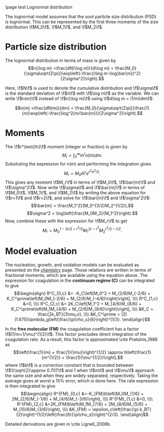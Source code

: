 \page test Lognormal distribution


The lognormal model assumes that the soot particle size distribution (PSD) is lognormal. This can be represented by the first three moments of the size distribution \f$M_0\f$, \f$M_1\f$, and \f$M_2\f$. 

# Particle size distribution

The lognormal distribution in terms of mass is given by
$$n(\log m) =\frac{dN(\log m)}{d\log m} = \frac{M_0}{\sigma\sqrt{2\pi}}\exp\left(-\frac{(\log m-\log\bar{m})^2}{2\sigma^2}\right).$$

Here, \f$N\f$ is used to denote the cumulative distribution and \f$\sigma\f$ is the standard deviation of \f$n\f$ with \f$\log m\f$ as the variable. We can write \f$n(m)\f$ instead of \f$n(\log m)\f$ using \f$d\log m = (1/m)dm\f$:

$$n(m) =\frac{dN(m)}{dm} = \frac{M_0}{\sigma\sqrt{2\pi}}\frac{1}{m}\exp\left(-\frac{\log^2(m/\bar{m})}{2\sigma^2}\right).$$

# Moments

The \f$r^\text{th}\f$ moment (integer or fraction) is given by
$$M_r = \int_0^\infty m^rn(m)dm.$$
Subsituting the expression for n(m) and performing the integration gives
$$M_r = M_0\bar{m}^re^{r^2\sigma^2/2}.$$
This gives any moment \f$M_r\f$ in terms of \f$M_0\f$, \f$\bar{m}\f$ and \f$\sigma^2\f$. Now write \f$\sigma\f$ and \f$\bar{m}\f$ in terms of \f$M_0\f$, \f$M_1\f$, and \f$M_2\f$ by writing the above equation for \f$r=1\f$ and \f$r=2\f$, and solve for \f$\bar{m}\f$ and \f$\sigma^2\f$:
$$\bar{m} = \frac{M_1^2}{M_0^{3/2}M_2^{1/2}},$$
$$\sigma^2 = \log\left(\frac{M_0M_2}{M_1^2}\right).$$
Now, combine these with the expression for \f$M_r\f$ to get
$$M_r = M_0^{1-3r/2 + r^2/2}M_1^{2r-r^2}M_2^{r^2/2 - r/2}.$$

# Model evaluation

The nucleation, growth, and oxidation models can be evaluated as presented on the [chemistry](1_chemistry.md) page. Those relations are written in terms of fractional moments, which are available using the equation above. The expression for coagulation in the **continuum regime \(C\)** can be integrated to give
$$\begin{align}
R^C_{0,c} &= -K_C\left[M_0^2 + M_{2/6}M_{-2/6} + K_C^\prime\left(M_0M_{-2/6} + M_{2/6}M_{-4/6}\right)\right], \\\\
R^C_{1,c} &=0, \\\\
R^C_{2,c} &= 2K_C\left[M_1^2 + M_{4/6}M_{8/6} + K_C^\prime\left(M_1M_{4/6} + M_{2/6}M_{8/6}\right)\right], \\\\
&K_C = \frac{2k_BT}{3\mu_v}, \\\\
&K_C^\prime = (2)(1.675)\lambda_g\left(\frac{\pi\rho_s}{6}\right)^{1/3}.
\end{align}$$

In the **free molecular (FM)** the coagulation coefficient has a factor \f$(1/m+1/\mu)^{1/2}\f$. This factor precludes direct integration of the coagulation rate. As a result, this factor is approximated \cite Pratsinis_1988 as
$$\left(\frac{1}{m} + \frac{1}{\mu}\right)^{1/2} \approx b\left(\frac{1}{m^{1/2}} + \frac{1}{\mu^{1/2}}\right),$$
where \f$b\f$ is a correction constant that is bounded between \f$1/\sqrt{2}\approx 0.707\f$ and 1 when \f$m\f$ and \f$\mu\f$ approach the same size and when they are widely separated, respectively. Taking the average gives at worst a 15\% error, which is done here. The rate expression is then integrated to give
$$\begin{align}
R^{FM}_{0,c} &=-K_{FM}b\left(M_0M_{1/6} + 2M_{2/6}M_{-1/6} + M_{4/6}M_{-3/6}\right), \\\\
R^{FM}_{1,c} &=0, \\\\
R^{FM}_{2,c} &=2K_{FM}b\left(M_1M_{7/6} + 2M_{8/6}M_{5/6} + M_{10/6}M_{3/6}\right), \\\\
&K_{FM} = \epsilon_c\left(\frac{\pi k_BT}{2}\right)^{1/2}\left(\frac{6}{\pi\rho_s}\right)^{2/3}.
\end{align}$$

Detailed derivations are given in \cite Lignell_2008b.
